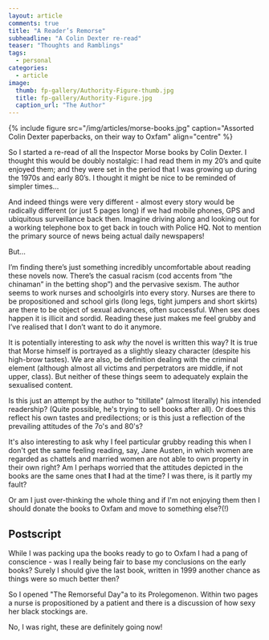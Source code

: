 ```yaml
---
layout: article
comments: true
title: "A Reader’s Remorse"
subheadline: "A Colin Dexter re-read"
teaser: "Thoughts and Ramblings"
tags:
  - personal
categories:
  - article
image:
  thumb: fp-gallery/Authority-Figure-thumb.jpg
  title: fp-gallery/Authority-Figure.jpg
  caption_url: "The Author"
---
```


{% include figure src="/img/articles/morse-books.jpg" caption="Assorted Colin Dexter paperbacks, on their way to Oxfam" align="centre" %}

So I started a re-read of all the Inspector Morse books by Colin Dexter. I thought this would be doubly nostalgic: I had read them in my 20’s and quite enjoyed them; and they were set in the period that I was growing up during the 1970s and early 80’s. I thought it might be nice to be reminded of simpler times…

And indeed things were very different - almost every story would be radically different (or just 5 pages long) if we had mobile phones, GPS and ubiquitous surveillance back then. Imagine driving along and looking out for a working telephone box to get back in touch with Police HQ. Not to mention the primary source of news being actual daily newspapers!

But…

I’m finding there’s just something incredibly uncomfortable about reading these novels now. There’s the casual racism (cod accents from “the chinaman” in the betting shop”) and the pervasive sexism. The author seems to work nurses and schoolgirls into every story. Nurses are there to be propositioned and school girls (long legs, tight jumpers and short skirts) are there to be object of sexual advances, often successful. When sex does happen it is illicit and sordid. Reading these just makes me feel grubby and I’ve realised that I don’t want to do it anymore.

It is potentially interesting to ask _why_ the novel is written this way? It is true that Morse himself is portrayed as a slightly sleazy character (despite his high-brow tastes). We are also, be definition dealing with the criminal element (although almost all victims and perpetrators are middle, if not upper, class). But neither of these things seem to adequately explain the sexualised content.

Is this just an attempt by the author to "titillate" (almost literally) his intended readership? (Quite possible, he's trying to sell books after all). Or does this reflect his own tastes and predilections; or is this just a reflection of the prevailing attitudes of the 7o's and 80's?

It's also interesting to ask why I feel particular grubby reading this when I don't get the same feeling reading, say, Jane Austen, in which women are regarded as chattels and married women are not able to own property in their own right? Am I perhaps worried that the attitudes depicted in the books are the same ones that **I** had at the time? I was there, is it partly my fault?

Or am I just over-thinking the whole thing and if I'm not enjoying them then I should donate the books to Oxfam and move to something else?(!)

## Postscript

While I was packing upa the books ready to go to Oxfam I had a pang of conscience - was I really being fair to base my conclusions on the early books? Surely I should give the last book, written in 1999 another chance as things were so much better then?

So I opened "The Remorseful Day"a to its Prolegomenon. Within two pages a nurse is propositioned by a patient and there is a discussion of how sexy her black stockings are.

No, I was right, these are definitely going now!
